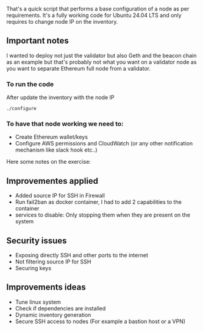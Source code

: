 That's a quick script that performs a base configuration of a node as per requirements.
It's a fully working code for Ubuntu 24.04 LTS and only requires to change node IP on the inventory.

## Important notes
I wanted to deploy not just the validator but also Geth and the beacon chain as an example but that's probably not what you want on a validator node as you want to separate Ethereum full node from a validator.

### To run the code
After update the inventory with the node IP

```
./configure
```


### To have that node working we need to:
- Create Ethereum wallet/keys
- Configure AWS permissions and CloudWatch (or any other notification mechanism like slack hook etc..)


Here some notes on the exercise:

## Improvementes applied
- Added source IP for SSH in Firewall
- Run fail2ban as docker container, I had to add 2 capabilities to the container
- services to disable: Only stopping them when they are present on the system

## Security issues
- Exposing directly SSH and other ports to the internet
- Not filtering source IP for SSH
- Securing keys

## Improvements ideas
- Tune linux system
- Check if dependencies are installed
- Dynamic inventory generation
- Secure SSH access to nodes (For example a bastion host or a VPN)
